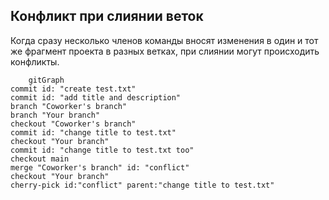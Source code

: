 ## Конфликт при слиянии веток    
Когда сразу несколько членов команды вносят изменения в один и тот же фрагмент проекта в разных ветках, при слиянии могут происходить конфликты. 
```mermaid
    gitGraph
commit id: "create test.txt"
commit id: "add title and description"
branch "Coworker's branch"
branch "Your branch"
checkout "Coworker's branch"
commit id: "change title to test.txt"
checkout "Your branch"
commit id: "change title to test.txt too"
checkout main
merge "Coworker's branch" id: "conflict"
checkout "Your branch"
cherry-pick id:"conflict" parent:"change title to test.txt"
```